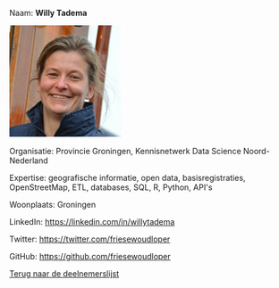 Naam: **Willy Tadema**   

 ![Willy Tadema](../images/willy-tadema.jpg) 

Organisatie: Provincie Groningen, Kennisnetwerk Data Science Noord-Nederland

Expertise: geografische informatie, open data, basisregistraties, OpenStreetMap, ETL, databases, SQL, R, Python, API's

Woonplaats: Groningen

LinkedIn: https://linkedin.com/in/willytadema

Twitter: https://twitter.com/friesewoudloper

GitHub: https://github.com/friesewoudloper
    
[Terug naar de deelnemerslijst](../README.md)
